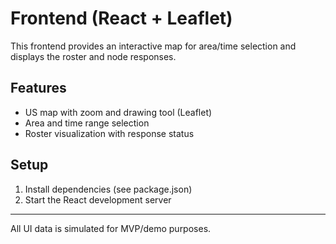# Frontend (React + Leaflet)

This frontend provides an interactive map for area/time selection and displays the roster and node responses.

## Features
- US map with zoom and drawing tool (Leaflet)
- Area and time range selection
- Roster visualization with response status

## Setup
1. Install dependencies (see package.json)
2. Start the React development server

---

All UI data is simulated for MVP/demo purposes.